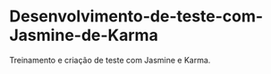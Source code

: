# Desenvolvimento-de-teste-com-Jasmine-de-Karma
Treinamento e criação de teste com Jasmine e Karma.
